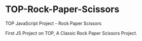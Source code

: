 # TOP-Rock-Paper-Scissors
TOP JavaScript Project - Rock Paper Scissors

First JS Project on TOP, A Classic Rock Paper Scissors Project. 

